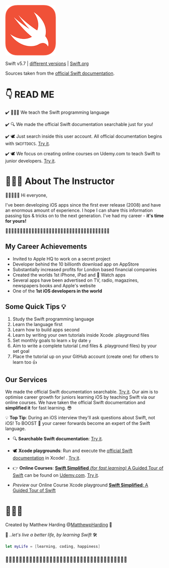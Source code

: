 ![Swift](swift-logo.png)

Swift v5.7 | [different versions](find-my-swift-version.md) | [Swift.org](https://docs.swift.org) 

Sources taken from the [official Swift documentation](https://docs.swift.org/swift-book/LanguageGuide/TheBasics.html).

# 👇 READ ME

✔️ 🧑🏼‍🏫 We teach the Swift programming language

✔️ 🔍 We made the official Swift documentation searchable just for you!

✔️ 🕊 Just search inside this user account. All official documentation begins with `SWIFTDOCS`. [Try it](https://github.com/MatthewpHarding?tab=repositories&q=SWIFTDOCS).

✔️ 🕊 We focus on creating online courses on Udemy.com to teach Swift to junior developers. [Try it](https://www.udemy.com/user/iosbfree).

  

# 🧑🏼‍💻 About The Instructor 
👋👋🏻👋🏿 Hi everyone,

I've been developing iOS apps since the first ever release (2008) and have an enormous amount of experience. I hope I can share this information passing tips & tricks on to the next generation. I've had my career - **it's time for yours!**

🧕🏻👨🏿‍💼👩🏼‍💼👩🏻‍💻👨🏼‍💼🧛🏻‍♀️👩🏼‍💻💁🏽‍♂️🕵🏻‍♂️🧝🏼‍♀️🦹🏼‍♀🧕🏾🧟‍♂️

## My Career Achievements 
* Invited to Apple HQ to work on a secret project
* Developer behind the 10 billionth download app on AppStore
* Substantially increased profits for London based financial companies
* Created the worlds 1st iPhone, iPad and  Watch apps
* Several apps have been advertised on TV, radio, magazines, newspapers books and Apple's website
* One of the **1st iOS developers in the world**

## Some Quick Tips 💡
1. Study the Swift programming language
2. Learn the language first
3. Learn how to build apps second
4. Learn by writing your own tutorials inside Xcode .playground files
5. Set monthly goals to learn `x` by date `y`
6. Aim to write a complete tutorial (.md files & .playground files) by your set goal
7. Place the tutorial up on your GitHub account (create one) for others to learn too 👍

## Our Services
We made the official Swift documentation searchable. [Try it](https://github.com/MatthewpHarding?tab=repositories&q=SWIFTDOCS+hello+world). Our aim is to optimise career growth for juniors learning iOS by teaching Swift via our online courses. We have taken the official Swift documentation and **simplified it** for fast learning. 😎

💡 **Top Tip**: During an iOS interview they'll ask questions about Swift, not iOS! To BOOST 🚀 your career forwards become an expert of the Swift language.

- 🔍 **Searchable Swift documentation**: [Try it](https://github.com/MatthewpHarding?tab=repositories&q=SWIFTDOCS+hello+world).

- 🕊 **Xcode playgrounds**: Run and execute the [official Swift documentation](https://github.com/MatthewpHarding/SWIFTDOCS-1-the-basics) in Xcode! . [Try it](https://github.com/MatthewpHarding/SWIFTDOCS-1-the-basics/archive/refs/heads/main.zip).

- 👉 **Online Courses**: [**Swift Simplified** *(for fast learning)* A Guided Tour of Swift](https://www.udemy.com/user/iosbfree) can be found on [Udemy.com](https://www.udemy.com/user/iosbfree). [Try it](https://www.udemy.com/user/iosbfree).

- *Preview* our Online Course Xcode playground [**Swift Simplified**: A Guided Tour of Swift](https://github.com/MatthewpHarding/a-tour-of-swift) 

# 🧑🏼‍💻
Created by Matthew Harding
@[MatthewpHarding](https://github.com/MatthewpHarding) 🔗

🤩 *..let's live a better life, by learning Swift* 🛠

```Swift
let myLife = [learning, coding, happiness] 
```
### 🧕🏻👨🏿‍💼👩🏼‍💼👩🏻‍💻👨🏼‍💼🧛🏻‍♀️👩🏼‍💻💁🏽‍♂️🕵🏻‍♂️🧝🏼‍♀️🦹🏼‍♀🧕🏾🧟‍♂️
